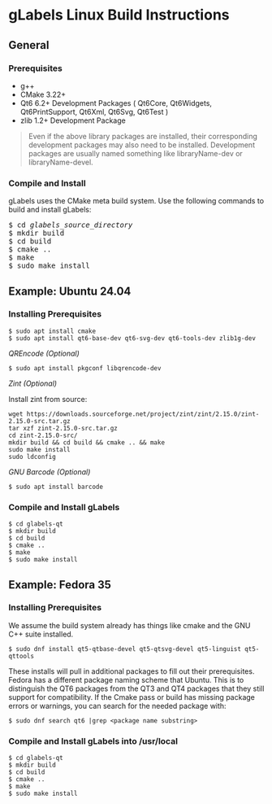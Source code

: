 gLabels Linux Build Instructions
================================

## General
### Prerequisites

- g++
- CMake 3.22+
- Qt6 6.2+ Development Packages ( Qt6Core, Qt6Widgets, Qt6PrintSupport, Qt6Xml, Qt6Svg, Qt6Test )
- zlib 1.2+ Development Package

> Even if the above library packages are installed, their corresponding development packages
> may also need to be installed.  Development packages are usually named something like
> libraryName-dev or libraryName-devel.

### Compile and Install

gLabels uses the CMake meta build system.  Use the following commands to build and install gLabels:

<pre>
$ cd <i>glabels_source_directory</i>
$ mkdir build
$ cd build
$ cmake ..
$ make
$ sudo make install
</pre>


## Example: Ubuntu 24.04

### Installing Prerequisites
```
$ sudo apt install cmake
$ sudo apt install qt6-base-dev qt6-svg-dev qt6-tools-dev zlib1g-dev
```
_QREncode (Optional)_
```
$ sudo apt install pkgconf libqrencode-dev
```
_Zint (Optional)_

Install zint from source:
```
wget https://downloads.sourceforge.net/project/zint/zint/2.15.0/zint-2.15.0-src.tar.gz
tar xzf zint-2.15.0-src.tar.gz
cd zint-2.15.0-src/
mkdir build && cd build && cmake .. && make
sudo make install
sudo ldconfig
```

_GNU Barcode (Optional)_

```
$ sudo apt install barcode
```
### Compile and Install gLabels

```
$ cd glabels-qt
$ mkdir build
$ cd build
$ cmake ..
$ make
$ sudo make install
```


## Example: Fedora 35

### Installing Prerequisites
We assume the build system already has things like cmake and the GNU C++ suite installed.

```
$ sudo dnf install qt5-qtbase-devel qt5-qtsvg-devel qt5-linguist qt5-qttools
```
These installs will pull in additional packages to fill out their prerequisites.
Fedora has a different package naming scheme that Ubuntu. This is to distinguish the QT6
packages from the QT3 and QT4 packages that they still support for compatibility.
If the Cmake pass or build has missing package errors or warnings, you can search for the needed
package with:
```
$ sudo dnf search qt6 |grep <package name substring>
```

### Compile and Install gLabels into /usr/local
```
$ cd glabels-qt
$ mkdir build
$ cd build
$ cmake ..
$ make
$ sudo make install

```